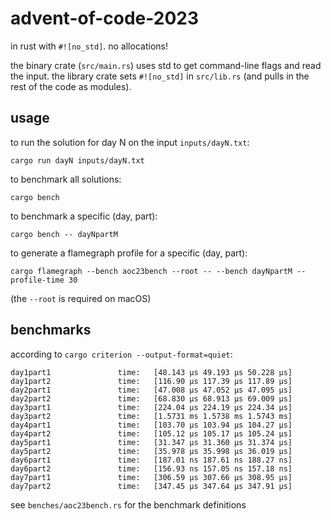 # advent-of-code-2023

in rust with `#![no_std]`. no allocations!

the binary crate (`src/main.rs`) uses std to get command-line flags and read
the input. the library crate sets `#![no_std]` in `src/lib.rs` (and pulls in
the rest of the code as modules).

## usage

to run the solution for day N on the input `inputs/dayN.txt`:

    cargo run dayN inputs/dayN.txt

to benchmark all solutions:

    cargo bench

to benchmark a specific (day, part):

    cargo bench -- dayNpartM

to generate a flamegraph profile for a specific (day, part):

    cargo flamegraph --bench aoc23bench --root -- --bench dayNpartM --profile-time 30

(the `--root` is required on macOS)

## benchmarks

according to `cargo criterion --output-format=quiet`:

```
day1part1               time:   [48.143 µs 49.193 µs 50.228 µs]
day1part2               time:   [116.90 µs 117.39 µs 117.89 µs]
day2part1               time:   [47.008 µs 47.052 µs 47.095 µs]
day2part2               time:   [68.830 µs 68.913 µs 69.009 µs]
day3part1               time:   [224.04 µs 224.19 µs 224.34 µs]
day3part2               time:   [1.5731 ms 1.5738 ms 1.5743 ms]
day4part1               time:   [103.70 µs 103.94 µs 104.27 µs]
day4part2               time:   [105.12 µs 105.17 µs 105.24 µs]
day5part1               time:   [31.347 µs 31.360 µs 31.374 µs]
day5part2               time:   [35.978 µs 35.998 µs 36.019 µs]
day6part1               time:   [187.01 ns 187.61 ns 188.27 ns]
day6part2               time:   [156.93 ns 157.05 ns 157.18 ns]
day7part1               time:   [306.59 µs 307.66 µs 308.95 µs]
day7part2               time:   [347.45 µs 347.64 µs 347.91 µs]
```

see `benches/aoc23bench.rs` for the benchmark definitions
